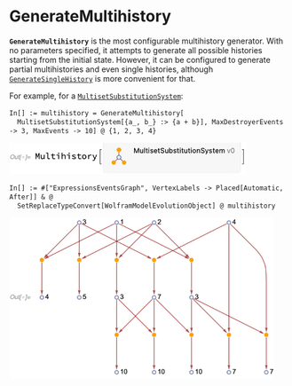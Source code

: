 # GenerateMultihistory

**`GenerateMultihistory`** is the most configurable multihistory generator. With no parameters specified, it attempts to
generate all possible histories starting from the initial state. However, it can be configured to generate partial
multihistories and even single histories, although [`GenerateSingleHistory`](GenerateSingleHistory.md) is more
convenient for that.

For example, for a [`MultisetSubstitutionSystem`](/Documentation/Systems/MultisetSubstitutionSystem.md):

```wl
In[] := multihistory = GenerateMultihistory[
  MultisetSubstitutionSystem[{a_, b_} :> {a + b}], MaxDestroyerEvents -> 3, MaxEvents -> 10] @ {1, 2, 3, 4}
```

<img src="/Documentation/Images/MultisetMultihistory.png"
     width="426.6"
     alt="Out[] = Multihistory[... MultisetSubstitutionSystem v0 ...]">

```wl
In[] := #["ExpressionsEventsGraph", VertexLabels -> Placed[Automatic, After]] & @
  SetReplaceTypeConvert[WolframModelEvolutionObject] @ multihistory
```

<img src="/Documentation/Images/GenerateMultihistoryExample.png"
     width="478.2"
     alt="Out[] = ... {1, 2} -> {3 (* token 5 *)}, {2, 1} -> {3 (* token 6 *)}, {1, 3 (* init *)} -> {4}, ... ...">
